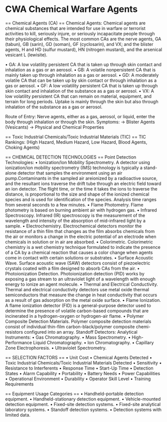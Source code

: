 CWA
Chemical Warfare Agents
===

== Chemical Agents (CA) ==
Chemical Agents:
  Chemical agents are chemical substances that are intended for use in warfare or terrorist activities to kill, seriously injure, or seriously incapacitate people through their physiological effects.
  The most common CAs are the nerve agents, GA (tabun), GB (sarin), GD (soman), GF (cyclosarin), and VX; and the blister agents, H and HD (sulfur mustard), HN (nitrogen mustard), and the arsenical vesicant L (lewisite).

• GA: A low volatility persistent CA that is taken up through skin contact and inhalation as a gas or an aerosol.
• GB: A volatile nonpersistent CA that is mainly taken up through inhalation as a gas or aerosol.
• GD: A moderately volatile CA that can be taken up by skin contact or through inhalation as a gas or aerosol.
• GF: A low volatility persistent CA that is taken up through skin contact and inhalation of the substance as a gas or aerosol.
• VX: A low volatility persistent CA that can remain on material, equipment, and terrain for long periods. Uptake is mainly through the skin but also through inhalation of the substance as a gas or aerosol.

Route of Entry:
  Nerve agents, either as a gas, aerosol, or liquid, enter the body through inhalation or through the skin.
Symptoms:
  -> Blister Agents (Vesicants)
    -> Physical and Chemical Properties

== Toxic Industrial Chemicals/Toxic Industrial Materials (TIC) ==
TIC Rankings: (High Hazard, Medium Hazard, Low Hazard, Blood Agents, Choking Agents)

== CHEMICAL DETECTION TECHNOLOGIES ==
Point Detection Technologies:
• Ionization/Ion Mobility Spectrometry. A detector using ionization/ion mobility spectrometry (IMS) technology is typically a stand-alone
detector that samples the environment using an air pump.Contaminants in the sampled air areionized by a radioactive source, and the resultant ions traverse the drift tube through an electric field toward an ion detector. The flight time, or the time it takes the ions to traverse the distance, is proportional to the size and shape of the ionized chemical species and is used for identification of the species. Analysis time ranges from several seconds to a few minutes.
• Flame Photometry. Flame photometry is based on burning ambient air with hydrogen gas.
• Infrared Spectroscopy. Infrared (IR) spectroscopy is the measurement of the wavelength and intensity of the absorption of mid-infrared light by a sample.
• Electrochemistry. Electrochemical detectors monitor the resistance of a thin film that changes as the film absorbs chemicals from the air or monitors a change in the electric potential of an electrode when chemicals in solution or in air are absorbed.
• Colorimetric. Colorimetric chemistry is a wet chemistry technique formulated to indicate the presence of a CA by a chemical reaction that causes a color change when agents come in contact with certain solutions or substrates.
• Surface Acoustic Wave. Surface acoustic wave (SAW) detectors consist of piezoelectric crystals coated with a film designed to absorb CAs from the air.
• Photoionization Detection. Photoionization detection (PID) works by exposing a gas stream to an ultraviolet light of a wavelength with enough energy to ionize an agent molecule.
• Thermal and Electrical Conductivity. Thermal and electrical conductivity detectors use metal oxide thermal semiconductors that measure the change in heat conductivity that occurs as a result of gas adsorption on the metal oxide surface.
• Flame Ionization. A flame ionization detector (FID) is a general-purpose detector used to determine the presence of volatile carbon-based compounds that are incinerated in a hydrogen-oxygen or hydrogen-air flame.
• Polymer Composite Detection Materials. Polymer composite detection materials consist of individual thin-film carbon-black/polymer composite chemi-resistors configured into an array.
Standoff Detectors: 
Analytical Instruments: 
• Gas Chromatography.
• Mass Spectrometry.
• High-Performance Liquid Chromatography.
• Ion Chromatography.
• Capillary Zone Electrophoresis.
• Ultraviolet Spectrometry.

== SELECTION FACTORS ==
• Unit Cost
• Chemical Agents Detected
• Toxic Industrial Chemicals/Toxic Industrial Materials Detected
• Sensitivity
• Resistance to Interferents
• Response Time
• Start-Up Time
• Detection States
• Alarm Capability
• Portability
• Battery Needs
• Power Capabilities
• Operational Environment
• Durability
• Operator Skill Level
• Training Requirements

== Equipment Usage Categories ==
• Handheld-portable detection equipment.
• Handheld-stationary detection equipment.
• Vehicle-mounted detection equipment.
• Fixed-site detection systems.
• Fixed-site analytical laboratory systems.
• Standoff detection systems.
• Detection systems with limited data.




